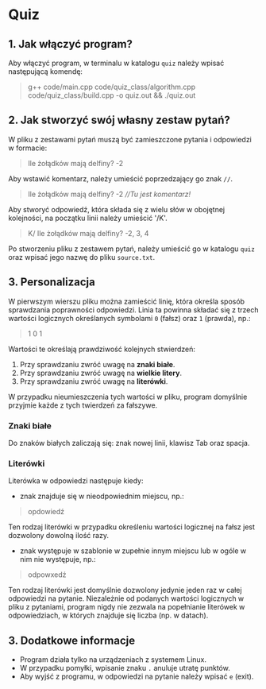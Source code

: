 # Quiz
## 1. Jak włączyć program?
Aby włączyć program, w terminalu w katalogu `quiz` należy wpisać następującą komendę: 
>g++ code/main.cpp code/quiz_class/algorithm.cpp code/quiz_class/build.cpp -o quiz.out && ./quiz.out

## 2. Jak stworzyć swój własny zestaw pytań?
W pliku z zestawami pytań muszą być zamieszczone pytania i odpowiedzi w formacie:
>Ile żołądków mają delfiny? -2

Aby wstawić komentarz, należy umieścić poprzedzający go znak `//`. 
>Ile żołądków mają delfiny? -2  *//Tu jest komentarz!*

Aby stworyć odpowiedź, która składa się z wielu słów w obojętnej kolejności, na początku linii należy umieścić '/K'.
>K/ Ile żołądków mają delfiny? -2, 3, 4

Po stworzeniu pliku z zestawem pytań, należy umieścić go w katalogu `quiz` oraz wpisać jego nazwę do pliku `source.txt`.

## 3. Personalizacja 
W pierwszym wierszu pliku można zamieścić linię, która określa sposób sprawdzania poprawności odpowiedzi.
Linia ta powinna składać się z trzech wartości logicznych określanych symbolami `0` (fałsz) oraz `1` (prawda), np.:
>1 0 1

Wartości te określają prawdziwość kolejnych stwierdzeń:
1. Przy sprawdzaniu zwróć uwagę na **znaki białe**.
2. Przy sprawdzaniu zwróć uwagę na **wielkie litery**.
3. Przy sprawdzaniu zwróć uwagę na **literówki**.

W przypadku nieumieszczenia tych wartości w pliku, program domyślnie przyjmie każde z tych twierdzeń za fałszywe.

### Znaki białe
Do znaków białych zaliczają się: znak nowej linii, klawisz Tab oraz spacja.

### Literówki
Literówka w odpowiedzi następuje kiedy:
- znak znajduje się w nieodpowiednim miejscu, np.:
>opdowiedź

Ten rodzaj literówki w przypadku określeniu wartości logicznej na fałsz jest dozwolony dowolną ilość razy.

-  znak występuje w szablonie w zupełnie innym miejscu lub w ogóle w nim nie występuje, np.:
>odpowxedź

Ten rodzaj literówki jest domyślnie dozwolony jedynie jeden raz w całej odpowiedzi na pytanie.
Niezależnie od podanych wartości logicznych w pliku z pytaniami, program nigdy nie zezwala na popełnianie literówek w odpowiedziach, w których znajduje się liczba (np. w datach).

## 3. Dodatkowe informacje
- Program działa tylko na urządzeniach z systemem Linux.
- W przypadku pomyłki, wpisanie znaku `.` anuluje utratę punktów.
- Aby wyjść z programu, w odpowiedzi na pytanie należy wpisać `e` (exit).
